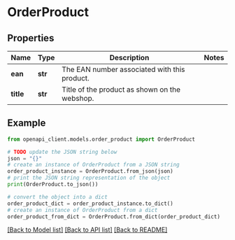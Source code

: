 # OrderProduct


## Properties

Name | Type | Description | Notes
------------ | ------------- | ------------- | -------------
**ean** | **str** | The EAN number associated with this product. | 
**title** | **str** | Title of the product as shown on the webshop. | 

## Example

```python
from openapi_client.models.order_product import OrderProduct

# TODO update the JSON string below
json = "{}"
# create an instance of OrderProduct from a JSON string
order_product_instance = OrderProduct.from_json(json)
# print the JSON string representation of the object
print(OrderProduct.to_json())

# convert the object into a dict
order_product_dict = order_product_instance.to_dict()
# create an instance of OrderProduct from a dict
order_product_from_dict = OrderProduct.from_dict(order_product_dict)
```
[[Back to Model list]](../README.md#documentation-for-models) [[Back to API list]](../README.md#documentation-for-api-endpoints) [[Back to README]](../README.md)


